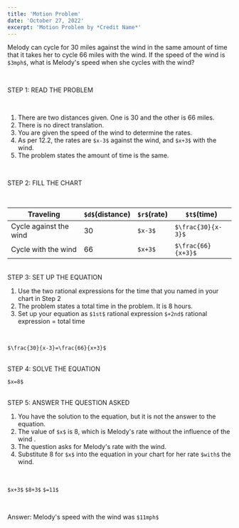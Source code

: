 ```yaml
---
title: 'Motion Problem'
date: 'October 27, 2022'
excerpt: 'Motion Problem by *Credit Name*'
---
```


<!-- `$$` -->

Melody can cycle for 30 miles against the wind in the same amount of time
that it takes her to cycle 66 miles with the wind. If the speed of the wind
is `$3mph$`, what is Melody's speed when she cycles with the wind?

<br>

STEP 1: READ THE PROBLEM 

<br>

1. There are two distances given. One is 30 and the other is 66 miles.
2. There is no direct translation.
3. You are given the speed of the wind to determine the rates.
4. As per 12.2, the rates are `$x-3$` against the wind, and `$x+3$` with the wind.
5. The problem states the amount of time is the same.

<br>

STEP 2: FILL THE CHART

<br>

|Traveling|`$d$`(distance)|`$r$`(rate)|`$t$`(time)|
|--|--|--|--|
|Cycle against the wind|30|`$x-3$`|`$\frac{30}{x-3}$`|
|Cycle with the wind|66|`$x+3$`|`$\frac{66}{x+3}$`|

<br>
STEP 3: SET UP THE EQUATION
<br>

1. Use the two rational expressions for the time that you named in your chart in Step 2
2. The problem states a total time in the problem. It is 8 hours.
3. Set up your equation as `$1st$` rational expression `$+2nd$` rational expression = total time

<br>

`$\frac{30}{x-3}=\frac{66}{x+3}$`

<br>
STEP 4: SOLVE THE EQUATION 
<br>

`$x=8$`

<br>
STEP 5: ANSWER THE QUESTION ASKED
<br>

1. You have the solution to the equation, but it is not the
answer to the equation.
2. The value of `$x$` is 8, which is Melody's rate without the
influence of the wind .
3. The question asks for Melody's rate with the wind.
4. Substitute 8 for `$x$` into the equation in your chart for her 
rate `$with$` the wind.

<br>

`$x+3$`
`$8+3$`
`$=11$`

<br>

Answer: Melody's speed with the wind was `$11mph$`